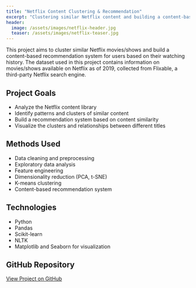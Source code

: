 ```yaml
---
title: "Netflix Content Clustering & Recommendation"
excerpt: "Clustering similar Netflix content and building a content-based recommendation system."
header:
  image: /assets/images/netflix-header.jpg
  teaser: /assets/images/netflix-teaser.jpg
---
```


This project aims to cluster similar Netflix movies/shows and build a content-based recommendation system for users based on their watching history. The dataset used in this project contains information on movies/shows available on Netflix as of 2019, collected from Flixable, a third-party Netflix search engine.

## Project Goals

- Analyze the Netflix content library
- Identify patterns and clusters of similar content
- Build a recommendation system based on content similarity
- Visualize the clusters and relationships between different titles

## Methods Used

- Data cleaning and preprocessing
- Exploratory data analysis
- Feature engineering
- Dimensionality reduction (PCA, t-SNE)
- K-means clustering
- Content-based recommendation system

## Technologies

- Python
- Pandas
- Scikit-learn
- NLTK
- Matplotlib and Seaborn for visualization

## GitHub Repository

[View Project on GitHub](https://github.com/Bprs68/Netflix-content-clustering)
